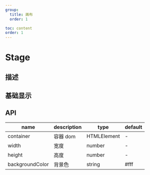 ```yaml
---
group:
  title: 画布
  order: 1

toc: content
order: 1
---
```


# Stage

## 描述

<!-- ## 动画显示

<code src="./demo/stageDemo1"></code> -->

## 基础显示

<code src="./demo/stageDemo"></code>

## API

| name            | description | type        | default |
| --------------- | ----------- | ----------- | ------- |
| container       | 容器 dom    | HTMLElement | -       |
| width           | 宽度        | number      | -       |
| height          | 高度        | number      | -       |
| backgroundColor | 背景色      | string      | #fff    |
